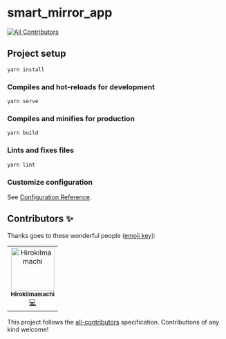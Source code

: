 # smart_mirror_app
[![All Contributors](https://img.shields.io/badge/all_contributors-1-orange.svg?style=flat-square)](#contributors)

## Project setup
```
yarn install
```

### Compiles and hot-reloads for development
```
yarn serve
```

### Compiles and minifies for production
```
yarn build
```

### Lints and fixes files
```
yarn lint
```

### Customize configuration
See [Configuration Reference](https://cli.vuejs.org/config/).

## Contributors ✨

Thanks goes to these wonderful people ([emoji key](https://allcontributors.org/docs/en/emoji-key)):

<!-- ALL-CONTRIBUTORS-LIST:START - Do not remove or modify this section -->
<!-- prettier-ignore -->
<table>
  <tr>
    <td align="center"><a href="https://github.com/Imamachi"><img src="https://avatars0.githubusercontent.com/u/35791562?v=4" width="100px;" alt="HirokiImamachi"/><br /><sub><b>HirokiImamachi</b></sub></a><br /><a href="https://github.com/FraserTooth/smart_mirror_app/commits?author=Imamachi" title="Code">💻</a></td>
  </tr>
</table>

<!-- ALL-CONTRIBUTORS-LIST:END -->

This project follows the [all-contributors](https://github.com/all-contributors/all-contributors) specification. Contributions of any kind welcome!
